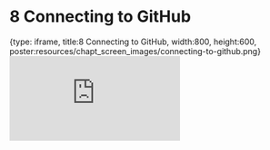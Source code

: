 # 8 Connecting to GitHub
 
{type: iframe, title:8 Connecting to GitHub, width:800, height:600, poster:resources/chapt_screen_images/connecting-to-github.png}
![](https://hutchdatascience.org/Overleaf_and_LaTeX_for_Scientific_Articles/no_toc/connecting-to-github.html)
 

 
